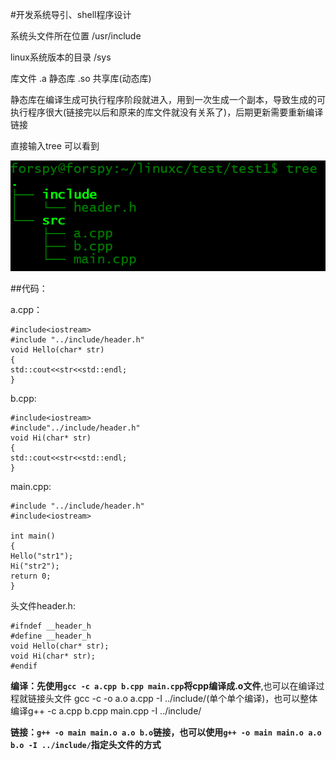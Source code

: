 #开发系统导引、shell程序设计

系统头文件所在位置 /usr/include

linux系统版本的目录 /sys

库文件
.a 静态库
.so 共享库(动态库)

静态库在编译生成可执行程序阶段就进入，用到一次生成一个副本，导致生成的可执行程序很大(链接完以后和原来的库文件就没有关系了)，后期更新需要重新编译链接


直接输入tree 可以看到

![](pic/tree.png)

##代码：

a.cpp：

    #include<iostream>
    #include "../include/header.h"
    void Hello(char* str)
    {
    std::cout<<str<<std::endl;
    }

b.cpp:

    #include<iostream>
    #include"../include/header.h"
    void Hi(char* str)
    {
    std::cout<<str<<std::endl;
    }

main.cpp:

    #include "../include/header.h"
    #include<iostream>
    
    int main()
    {
    Hello("str1");
    Hi("str2");
    return 0;
    }

头文件header.h:

    #ifndef __header_h
    #define __header_h
    void Hello(char* str);
    void Hi(char* str);
    #endif

**编译：先使用`gcc -c a.cpp b.cpp main.cpp`将cpp编译成.o文件**,也可以在编译过程就链接头文件 gcc -c -o a.o a.cpp -I ../include/(单个单个编译)，也可以整体编译g++ -c a.cpp b.cpp main.cpp -I ../include/

**链接：`g++ -o main main.o a.o b.o`链接，也可以使用`g++ -o main main.o a.o b.o -I ../include/`指定头文件的方式**